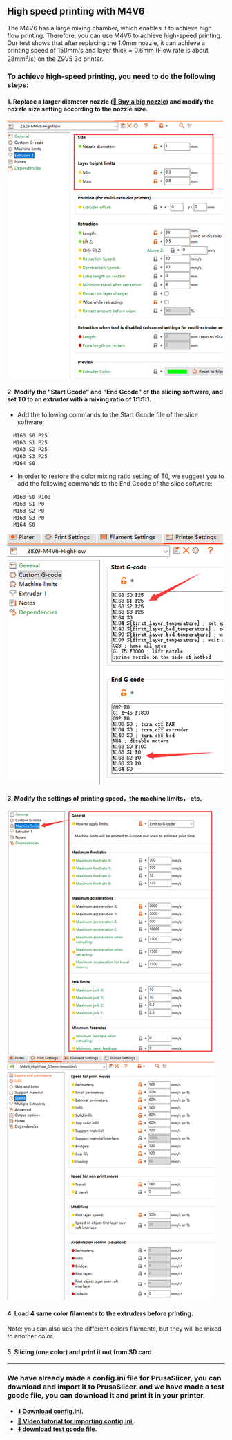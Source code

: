 ## High speed printing with M4V6
The M4V6 has a large mixing chamber, which enables it to achieve high flow printing. Therefore, you can use M4V6 to achieve high-speed printing.
Our test shows that after replacing the 1.0mm nozzle, it can achieve a printing speed of 150mm/s and layer thick = 0.6mm (Flow rate is about 28mm<sup>3</sup>/s) on the Z9V5 3d printer.

### To achieve high-speed printing, you need to do the following steps:
#### 1. Replace a larger diameter nozzle ([:gift: Buy a big nozzle](https://www.aliexpress.com/item/1005003930065577.html)) and modify the nozzle size setting according to the nozzle size. 
![](1.png)
#### 2. Modify the "Start Gcode" and "End Gcode" of the slicing software, and set T0 to an extruder with a mixing ratio of 1:1:1:1.
- Add the following commands to the Start Gcode file of the slice software:
~~~
  M163 S0 P25
  M163 S1 P25
  M163 S2 P25
  M163 S3 P25
  M164 S0
~~~
- In order to restore the color mixing ratio setting of T0, we suggest you to add the following commands to the End Gcode of the slice software:
~~~
  M163 S0 P100
  M163 S1 P0
  M163 S2 P0
  M163 S3 P0
  M164 S0
~~~
![](2.png)
#### 3. Modify the settings of printing speed，the machine limits， etc.
![](3.png) ![](6.png)
#### 4. Load 4 same color filaments to the extruders before printing.
Note: you can also ues the different colors filaments, but they will be mixed to another color.
#### 5. Slicing (one color) and print it out from SD card.

-----
### We have already made a config.ini file for PrusaSlicer, you can download and import it to PrusaSlicer. and we have made a test gcode file, you can download it and print it in your printer.
- **[:arrow_down: Download config.ini](./M4V6HighFlow_1mmNozzle.zip).**
- **[:movie_camera: Video tutorial for importing config.ini ](./Import_settings.gif).**
- **[:arrow_down: download test gcode file](./Z9_M4V6_HF_Vase.zip).**  
